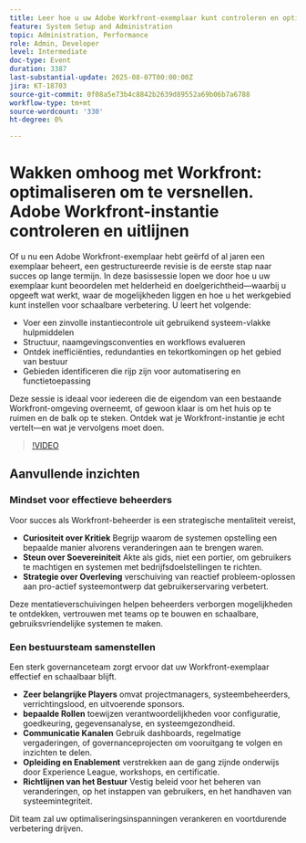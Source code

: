 ```yaml
---
title: Leer hoe u uw Adobe Workfront-exemplaar kunt controleren en optimaliseren door inefficiënties op te sporen, de structuur te verbeteren en het werkgebied in te stellen voor schaalbaar succes.
feature: System Setup and Administration
topic: Administration, Performance
role: Admin, Developer
level: Intermediate
doc-type: Event
duration: 3387
last-substantial-update: 2025-08-07T00:00:00Z
jira: KT-18703
source-git-commit: 0f08a5e73b4c8842b2639d89552a69b06b7a6788
workflow-type: tm+mt
source-wordcount: '330'
ht-degree: 0%

---
```



# Wakken omhoog met Workfront: optimaliseren om te versnellen. Adobe Workfront-instantie controleren en uitlijnen

Of u nu een Adobe Workfront-exemplaar hebt geërfd of al jaren een exemplaar beheert, een gestructureerde revisie is de eerste stap naar succes op lange termijn. In deze basissessie lopen we door hoe u uw exemplaar kunt beoordelen met helderheid en doelgerichtheid—waarbij u opgeeft wat werkt, waar de mogelijkheden liggen en hoe u het werkgebied kunt instellen voor schaalbare verbetering. U leert het volgende:

* Voer een zinvolle instantiecontrole uit gebruikend systeem-vlakke hulpmiddelen
* Structuur, naamgevingsconventies en workflows evalueren
* Ontdek inefficiënties, redundanties en tekortkomingen op het gebied van bestuur
* Gebieden identificeren die rijp zijn voor automatisering en functietoepassing

Deze sessie is ideaal voor iedereen die de eigendom van een bestaande Workfront-omgeving overneemt, of gewoon klaar is om het huis op te ruimen en de balk op te steken. Ontdek wat je Workfront-instantie je echt vertelt—en wat je vervolgens moet doen.

>[!VIDEO](https://video.tv.adobe.com/v/3470621/?learn=on&enablevpops)

## Aanvullende inzichten

### Mindset voor effectieve beheerders

Voor succes als Workfront-beheerder is een strategische mentaliteit vereist,

* **Curiositeit over Kritiek** Begrijp waarom de systemen opstelling een bepaalde manier alvorens veranderingen aan te brengen waren.
* **Steun over Soevereiniteit** Akte als gids, niet een portier, om gebruikers te machtigen en systemen met bedrijfsdoelstellingen te richten.
* **Strategie over Overleving** verschuiving van reactief probleem-oplossen aan pro-actief systeemontwerp dat gebruikerservaring verbetert.

Deze mentatieverschuivingen helpen beheerders verborgen mogelijkheden te ontdekken, vertrouwen met teams op te bouwen en schaalbare, gebruiksvriendelijke systemen te maken.

### Een bestuursteam samenstellen

Een sterk governanceteam zorgt ervoor dat uw Workfront-exemplaar effectief en schaalbaar blijft.

* **Zeer belangrijke Players** omvat projectmanagers, systeembeheerders, verrichtingslood, en uitvoerende sponsors.
* **bepaalde Rollen** toewijzen verantwoordelijkheden voor configuratie, goedkeuring, gegevensanalyse, en systeemgezondheid.
* **Communicatie Kanalen** Gebruik dashboards, regelmatige vergaderingen, of governanceprojecten om vooruitgang te volgen en inzichten te delen.
* **Opleiding en Enablement** verstrekken aan de gang zijnde onderwijs door Experience League, workshops, en certificatie.
* **Richtlijnen van het Bestuur** Vestig beleid voor het beheren van veranderingen, op het instappen van gebruikers, en het handhaven van systeemintegriteit.

Dit team zal uw optimaliseringsinspanningen verankeren en voortdurende verbetering drijven.